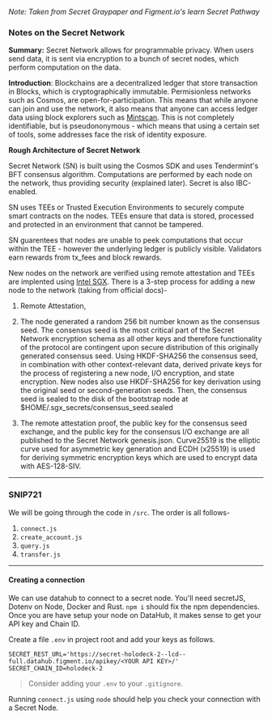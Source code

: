 *Note: Taken from Secret Graypaper and Figment.io's learn Secret Pathway*

### Notes on the Secret Network

**Summary:** Secret Network allows for programmable privacy. When users send data, it is sent via encryption to a bunch of secret nodes, which perform computation on the data. 

**Introduction**: Blockchains are a decentralized ledger that store transaction in Blocks, which is cryptographically immutable. Permisionless networks such as Cosmos, are open-for-participation. This means that while anyone can join and use the network, it also means that anyone can access ledger data using block explorers such as [Mintscan](https://www.mintscan.io/cosmos). This is not completely identifiable, but is pseudononymous - which means that using a certain set of tools, some addresses face the risk of identity exposure. 

**Rough Architecture of Secret Network**

Secret Network (SN) is built using the Cosmos SDK and uses Tendermint's BFT consensus algorithm. Computations are performed by each node on the network, thus providing security (explained later). Secret is also IBC-enabled.

SN uses TEEs or Trusted Execution Environments to securely compute smart contracts on the nodes. TEEs ensure that data is stored, processed and protected in an environment that cannot be tampered.

SN guarentees that nodes are unable to peek computations that occur within the TEE - however the underlying ledger is publicly visible. Validators earn rewards from tx_fees and block rewards. 

New nodes on the network are verified using remote attestation and TEEs are implented using [Intel SGX](https://software.intel.com/content/www/us/en/develop/topics/software-guard-extensions.html). There is a 3-step process for adding a new node to the network (taking from official docs)- 

1. Remote Attestation, 

2. The node generated a random 256 bit number known as the consensus seed. The consensus seed is the most critical part of the Secret Network encryption schema as all other keys and therefore functionality of the protocol are contingent upon secure distribution of this originally generated consensus seed. Using HKDF-SHA256 the consensus seed, in combination with other context-relevant data, derived private keys for the process of registering a new node, I/O encryption, and state encryption. New nodes also use HKDF-SHA256 for key derivation using the original seed or second-generation seeds. Then, the consensus seed is sealed to the disk of the bootstrap node at $HOME/.sgx_secrets/consensus_seed.sealed

3. The remote attestation proof, the public key for the consensus seed exchange, and the public key for the consensus I/O exchange are all published to the Secret Network genesis.json. Curve25519 is the elliptic curve used for asymmetric key generation and ECDH (x25519) is used for deriving symmetric encryption keys which are used to encrypt data with AES-128-SIV.

<hr>

### SNIP721 

We will be going through the code in `/src`. The order is all follows-
1. `connect.js`
2. `create_account.js`
3. `query.js`
4. `transfer.js`

_______

#### Creating a connection

We can use datahub to connect to a secret node. You'll need secretJS, Dotenv on Node, Docker and Rust. `npm i` should fix the npm dependencies. Once you are have setup your node on DataHub, it makes sense to get your API key and Chain ID.

Create a file `.env` in project root and add your keys as follows.

```
SECRET_REST_URL='https://secret-holodeck-2--lcd--full.datahub.figment.io/apikey/<YOUR API KEY>/'
SECRET_CHAIN_ID=holodeck-2
```

> Consider adding your `.env` to your `.gitignore`.

Running `connect.js` using `node` should help you check your connection with a Secret Node.
